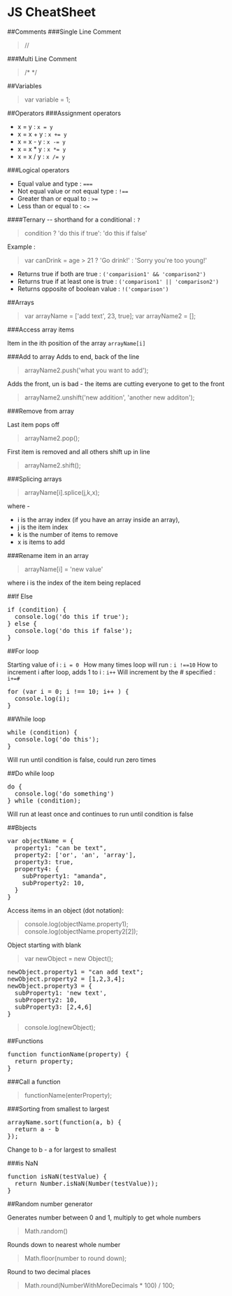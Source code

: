 # JS CheatSheet
##Comments
###Single Line Comment
> //  

###Multi Line Comment
> /* */

##Variables
> var variable = 1;

##Operators
###Assignment operators

- x = y : `x = y`   
- x = x + y : `x += y`  
- x = x - y : `x -= y`  
- x = x * y : `x *= y ` 
- x = x / y : `x /= y`  

###Logical operators

- Equal value and type : `===`   
- Not equal value or not equal type : `!==`  
- Greater than or equal to : `>=`   
- Less than or equal to : `<=`   

####Ternary -- shorthand for a conditional : `?`     
 > condition ? 'do this if true': 'do this if false'

Example : 
> var canDrink = age > 21 ? 'Go drink!' : 'Sorry you're too young!'

- Returns true if both are true : `('comparision1' && 'comparison2')` 
- Returns true if at least one is true : ` ('comparison1' || 'comparison2')  `
- Returns opposite of boolean value : `!('comparison')`  

##Arrays

> var arrayName = ['add text', 23, true];
> var arrayName2 = [];


###Access array items

Item in the ith position of the array `arrayName[i]` 


###Add to array
Adds to end, back of the line
> arrayName2.push('what you want to add'); 

Adds the front, un is bad - the items are cutting everyone to get to the front
>arrayName2.unshift('new addition', 'another new additon');  

###Remove from array

Last item pops off
> arrayName2.pop();

First item is removed and all others shift up in line 
> arrayName2.shift(); 


###Splicing arrays

> arrayName[i].splice(j,k,x);
  
  where -
  
  - i is the array index (if you have an array inside an array),
  - j is the item index
  - k is the number of items to remove
  - x is items to add


###Rename item in an array

> arrayName[i] = 'new value'  

where i is the index of the item being replaced


##If Else

<pre>if (condition) {
  console.log('do this if true');
} else {
  console.log('do this if false');
}</pre>

##For loop

Starting value of i :  `i = 0 ` 
How many times loop will run : `i !==10` 
How to increment i after loop, adds 1 to i : `i++` 
 Will increment by the # specified : `i+=#`


<pre>for (var i = 0; i !== 10; i++ ) {
  console.log(i);
}</pre>
  
##While loop

<pre>while (condition) {
  console.log('do this');
}</pre>
 
 Will run until condition is false, could run zero times

##Do while loop

<pre>do {
  console.log('do something')
} while (condition);</pre>
 
 Will run at least once and continues to run until condition is false


##Bbjects

<pre>var objectName = {
  property1: "can be text",
  property2: ['or', 'an', 'array'],
  property3: true,
  property4: {
    subProperty1: "amanda",
    subProperty2: 10,
  }
}</pre>

Access items in an object (dot notation):
>console.log(objectName.property1);
>console.log(objectName.property2[2]);

Object starting with blank
>var newObject = new Object();

<pre>newObject.property1 = "can add text";
newObject.property2 = [1,2,3,4];
newObject.property3 = {
  subProperty1: 'new text',
  subProperty2: 10,
  subProperty3: [2,4,6]
}</pre>

> console.log(newObject);


##Functions

<pre>function functionName(property) {
  return property;
}</pre>


###Call a function
> functionName(enterProperty);


###Sorting from smallest to largest

<pre>arrayName.sort(function(a, b) {
  return a - b
});</pre>

Change to b - a for largest to smallest


###is NaN

<pre>function isNaN(testValue) {
  return Number.isNaN(Number(testValue));
}</pre>


##Random number generator

Generates number between 0 and 1, multiply to get whole numbers
>Math.random() 

Rounds down to nearest whole number
>Math.floor(number to round down);  

Round to two decimal places
>Math.round(NumberWithMoreDecimals * 100) / 100;
